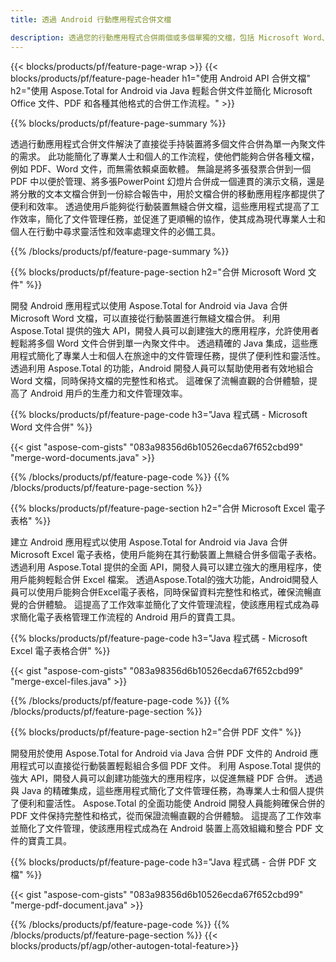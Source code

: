 ```yaml
---
title: 透過 Android 行動應用程式合併文檔

description: 透過您的行動應用程式合併兩個或多個單獨的文檔，包括 Microsoft Word、Excel、PowerPoint 和 PDF。 線上測試合併結果。
---
```


{{< blocks/products/pf/feature-page-wrap >}}
{{< blocks/products/pf/feature-page-header h1="使用 Android API 合併文檔" h2="使用 Aspose.Total for Android via Java 輕鬆合併文件並簡化 Microsoft Office 文件、PDF 和各種其他格式的合併工作流程。" >}}

{{% blocks/products/pf/feature-page-summary %}}

透過行動應用程式合併文件解決了直接從手持裝置將多個文件合併為單一內聚文件的需求。 此功能簡化了專業人士和個人的工作流程，使他們能夠合併各種文檔，例如 PDF、Word 文件，而無需依賴桌面軟體。 無論是將多張發票合併到一個PDF 中以便於管理、將多張PowerPoint 幻燈片合併成一個連貫的演示文稿，還是將分散的文本文檔合併到一份綜合報告中，用於文檔合併的移動應用程序都提供了便利和效率。 透過使用戶能夠從行動裝置無縫合併文檔，這些應用程式提高了工作效率，簡化了文件管理任務，並促進了更順暢的協作，使其成為現代專業人士和個人在行動中尋求靈活性和效率處理文件的必備工具。


{{% /blocks/products/pf/feature-page-summary  %}}

{{% blocks/products/pf/feature-page-section  h2="合併 Microsoft Word 文件" %}}

開發 Android 應用程式以使用 Aspose.Total for Android via Java 合併 Microsoft Word 文檔，可以直接從行動裝置進行無縫文檔合併。 利用 Aspose.Total 提供的強大 API，開發人員可以創建強大的應用程序，允許使用者輕鬆將多個 Word 文件合併到單一內聚文件中。 透過精確的 Java 集成，這些應用程式簡化了專業人士和個人在旅途中的文件管理任務，提供了便利性和靈活性。 透過利用 Aspose.Total 的功能，Android 開發人員可以幫助使用者有效地組合 Word 文檔，同時保持文檔的完整性和格式。 這確保了流暢直觀的合併體驗，提高了 Android 用戶的生產力和文件管理效率。

{{% blocks/products/pf/feature-page-code h3="Java 程式碼 - Microsoft Word 文件合併" %}}

{{< gist "aspose-com-gists" "083a98356d6b10526ecda67f652cbd99" "merge-word-documents.java" >}}

{{% /blocks/products/pf/feature-page-code  %}}
{{% /blocks/products/pf/feature-page-section %}}

{{% blocks/products/pf/feature-page-section  h2="合併 Microsoft Excel 電子表格" %}}

建立 Android 應用程式以使用 Aspose.Total for Android via Java 合併 Microsoft Excel 電子表格，使用戶能夠在其行動裝置上無縫合併多個電子表格。 透過利用 Aspose.Total 提供的全面 API，開發人員可以建立強大的應用程序，使用戶能夠輕鬆合併 Excel 檔案。 透過Aspose.Total的強大功能，Android開發人員可以使用戶能夠合併Excel電子表格，同時保留資料完整性和格式，確保流暢直覺的合併體驗。 這提高了工作效率並簡化了文件管理流程，使該應用程式成為尋求簡化電子表格管理工作流程的 Android 用戶的寶貴工具。


{{% blocks/products/pf/feature-page-code h3="Java 程式碼 - Microsoft Excel 電子表格合併" %}}

{{< gist "aspose-com-gists" "083a98356d6b10526ecda67f652cbd99" "merge-excel-files.java" >}}

{{% /blocks/products/pf/feature-page-code  %}}
{{% /blocks/products/pf/feature-page-section %}}


{{% blocks/products/pf/feature-page-section  h2="合併 PDF 文件" %}}

開發用於使用 Aspose.Total for Android via Java 合併 PDF 文件的 Android 應用程式可以直接從行動裝置輕鬆組合多個 PDF 文件。 利用 Aspose.Total 提供的強大 API，開發人員可以創建功能強大的應用程序，以促進無縫 PDF 合併。 透過與 Java 的精確集成，這些應用程式簡化了文件管理任務，為專業人士和個人提供了便利和靈活性。 Aspose.Total 的全面功能使 Android 開發人員能夠確保合併的 PDF 文件保持完整性和格式，從而保證流暢直觀的合併體驗。 這提高了工作效率並簡化了文件管理，使該應用程式成為在 Android 裝置上高效組織和整合 PDF 文件的寶貴工具。 

{{% blocks/products/pf/feature-page-code h3="Java 程式碼 - 合併 PDF 文檔" %}}

{{< gist "aspose-com-gists" "083a98356d6b10526ecda67f652cbd99" "merge-pdf-document.java" >}}

{{% /blocks/products/pf/feature-page-code  %}}
{{% /blocks/products/pf/feature-page-section %}}
{{< blocks/products/pf/agp/other-autogen-total-feature>}}